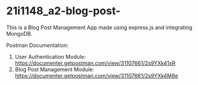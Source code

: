 # 21i1148_a2-blog-post-
This is a Blog Post Management App made using express.js and integrating MongoDB. 

Postman Documentation:
1. User Authentication Module: https://documenter.getpostman.com/view/31107661/2s9YXk41xR
2. Blog Post Management Module: https://documenter.getpostman.com/view/31107661/2s9YXk4M8e
